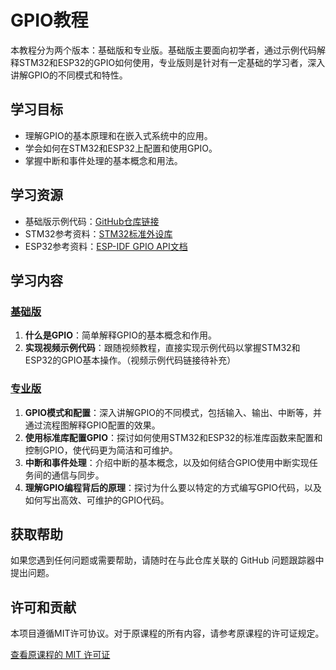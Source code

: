 # GPIO教程

本教程分为两个版本：基础版和专业版。基础版主要面向初学者，通过示例代码解释STM32和ESP32的GPIO如何使用，专业版则是针对有一定基础的学习者，深入讲解GPIO的不同模式和特性。

## 学习目标

- 理解GPIO的基本原理和在嵌入式系统中的应用。
- 学会如何在STM32和ESP32上配置和使用GPIO。
- 掌握中断和事件处理的基本概念和用法。

## 学习资源

- 基础版示例代码：[GitHub仓库链接](https://github.com/LGP0001/small-desktop-screen.git)
- STM32参考资料：[STM32标准外设库](https://www.st.com/en/development-tools/stsw-stm32054.html)
- ESP32参考资料：[ESP-IDF GPIO API文档](https://docs.espressif.com/projects/esp-idf/zh_CN/latest/api-reference/peripherals/gpio.html)


## 学习内容

### [基础版](基础版.md)

1. **什么是GPIO**：简单解释GPIO的基本概念和作用。
2. **实现视频示例代码**：跟随视频教程，直接实现示例代码以掌握STM32和ESP32的GPIO基本操作。（视频示例代码链接待补充）

### [专业版](专业版.md)

1. **GPIO模式和配置**：深入讲解GPIO的不同模式，包括输入、输出、中断等，并通过流程图解释GPIO配置的效果。
2. **使用标准库配置GPIO**：探讨如何使用STM32和ESP32的标准库函数来配置和控制GPIO，使代码更为简洁和可维护。
3. **中断和事件处理**：介绍中断的基本概念，以及如何结合GPIO使用中断实现任务间的通信与同步。
4. **理解GPIO编程背后的原理**：探讨为什么要以特定的方式编写GPIO代码，以及如何写出高效、可维护的GPIO代码。

## 获取帮助

如果您遇到任何问题或需要帮助，请随时在与此仓库关联的 GitHub 问题跟踪器中提出问题。

## 许可和贡献

本项目遵循MIT许可协议。对于原课程的所有内容，请参考原课程的许可证规定。

[查看原课程的 MIT 许可证](LICENSE)
